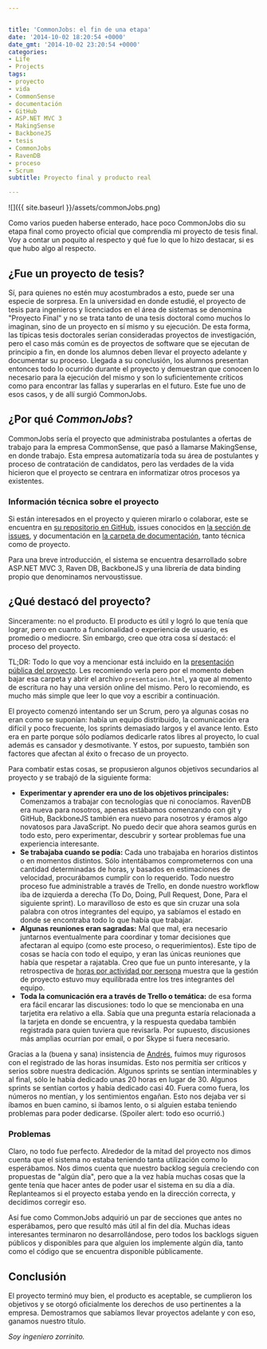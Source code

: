 ```yaml
---


title: 'CommonJobs: el fin de una etapa'
date: '2014-10-02 18:20:54 +0000'
date_gmt: '2014-10-02 23:20:54 +0000'
categories:
- Life
- Projects
tags:
- proyecto
- vida
- CommonSense
- documentación
- GitHub
- ASP.NET MVC 3
- MakingSense
- BackboneJS
- tesis
- CommonJobs
- RavenDB
- proceso
- Scrum
subtitle: Proyecto final y producto real

---
```



![]({{ site.baseurl }}/assets/commonJobs.png)

Como varios pueden haberse enterado, hace poco CommonJobs dio su etapa final como proyecto oficial que comprendía mi proyecto de tesis final. Voy a contar un poquito al respecto y qué fue lo que lo hizo destacar, si es que hubo algo al respecto.

<!--more-->

##  ¿Fue un proyecto de tesis?

Sí, para quienes no estén muy acostumbrados a esto, puede ser una especie de sorpresa. En la universidad en donde estudié, el proyecto de tesis para ingenieros y licenciados en el área de sistemas se denomina "Proyecto Final" y no se trata tanto de una tesis doctoral como muchos lo imaginan, sino de un proyecto en sí mismo y su ejecución. De esta forma, las típicas tesis doctorales serían consideradas proyectos de investigación, pero el caso más común es de proyectos de software que se ejecutan de principio a fin, en donde los alumnos deben llevar el proyecto adelante y documentar su proceso. Llegada a su conclusión, los alumnos presentan entonces todo lo ocurrido durante el proyecto y demuestran que conocen lo necesario para la ejecución del mismo y son lo suficientemente críticos como para encontrar las fallas y superarlas en el futuro. Este fue uno de esos casos, y de allí surgió CommonJobs.

##  ¿Por qué _CommonJobs_?

CommonJobs sería el proyecto que administraba postulantes a ofertas de trabajo para la empresa CommonSense, que pasó a llamarse MakingSense, en donde trabajo. Esta empresa automatizaría toda su área de postulantes y proceso de contratación de candidatos, pero las verdades de la vida hicieron que el proyecto se centrara en informatizar otros procesos ya existentes.

### Información técnica sobre el proyecto

Si están interesados en el proyecto y quieren mirarlo o colaborar, este se encuentra en [su repositorio en GitHub](https://github.com/CommonJobs/CommonJobs), issues conocidos en [la sección de issues](https://github.com/CommonJobs/CommonJobs/issues), y documentación en [la carpeta de documentación](https://github.com/CommonJobs/CommonJobs/tree/master/entregables/site/Docs), tanto técnica como de proyecto.

Para una breve introducción, el sistema se encuentra desarrollado sobre ASP.NET MVC 3, Raven DB, BackboneJS y una librería de data binding propio que denominamos nervoustissue.

##  ¿Qué destacó del proyecto?

Sinceramente: no el producto. El producto es útil y logró lo que tenía que lograr, pero en cuanto a funcionalidad o experiencia de usuario, es promedio o mediocre. Sin embargo, creo que otra cosa sí destacó: el proceso del proyecto.

TL;DR: Todo lo que voy a mencionar está incluido en la [presentación pública del proyecto](https://github.com/CommonJobs/CommonJobs/tree/master/entregables/site/Docs/Proyecto/Presentacion%20Publica). Les recomiendo verla pero por el momento deben bajar esa carpeta y abrir el archivo `presentacion.html`, ya que al momento de escritura no hay una versión online del mismo. Pero lo recomiendo, es mucho más simple que leer lo que voy a escribir a continuación.

El proyecto comenzó intentando ser un Scrum, pero ya algunas cosas no eran como se suponían: había un equipo distribuido, la comunicación era difícil y poco frecuente, los sprints demasiado largos y el avance lento. Esto era en parte porque sólo podíamos dedicarle ratos libres al proyecto, lo cual además es cansador y desmotivante. Y estos, por supuesto, también son factores que afectan al éxito o frecaso de un proyecto.

Para combatir estas cosas, se propusieron algunos objetivos secundarios al proyecto y se trabajó de la siguiente forma:

- **Experimentar y aprender era uno de los objetivos principales:** Comenzamos a trabajar con tecnologías que ni conocíamos. RavenDB era nueva para nosotros, apenas estábamos comenzando con git y GitHub, BackboneJS también era nuevo para nosotros y éramos algo novatosos para JavaScript. No puedo decir que ahora seamos gurús en todo esto, pero experimentar, descubrir y sortear problemas fue una experiencia interesante.
- **Se trabajaba cuando se podía:** Cada uno trabajaba en horarios distintos o en momentos distintos. Sólo intentábamos comprometernos con una cantidad determinadas de horas, y basados en estimaciones de velocidad, procurábamos cumplir con lo requerido. Todo nuestro proceso fue administrable a través de Trello, en donde nuestro workflow iba de izquierda a derecha (To Do, Doing, Pull Request, Done, Para el siguiente sprint). Lo maravilloso de esto es que sin cruzar una sola palabra con otros integrantes del equipo, ya sabíamos el estado en donde se encontraba todo lo que había que trabajar.
- **Algunas reuniones eran sagradas:** Mal que mal, era necesario juntarnos eventualmente para coordinar y tomar decisiones que afectaran al equipo (como este proceso, o requerimientos). Este tipo de cosas se hacía con todo el equipo, y eran las únicas reuniones que había que respetar a rajatabla. Creo que fue un punto interesante, y la retrospectiva de [horas por actividad por persona](https://raw.githubusercontent.com/CommonJobs/CommonJobs/master/entregables/site/Docs/Proyecto/Retrospectiva/Images/Horas-por-persona-por-actividad.png) muestra que la gestión de proyecto estuvo muy equilibrada entre los tres integrantes del equipo.
- **Toda la comunicación era a través de Trello o temática:** de esa forma era fácil encarar las discusiones: todo lo que se mencionaba en una tarjetita era relativo a ella. Sabía que una pregunta estaría relacionada a la tarjeta en donde se encuentra, y la respuesta quedaba también registrada para quien tuviera que revisarla. Por supuesto, discusiones más amplias ocurrían por email, o por Skype si fuera necesario.

Gracias a la (buena y sana) insistencia de [Andrés](https://github.com/andresmoschini), fuimos muy rigurosos con el registrado de las horas insumidas. Esto nos permitía ser críticos y serios sobre nuestra dedicación. Algunos sprints se sentían interminables y al final, sólo le había dedicado unas 20 horas en lugar de 30. Algunos sprints se sentían cortos y había dedicado casi 40. Fuera como fuera, los números no mentían, y los sentimientos engañan. Esto nos dejaba ver si íbamos en buen camino, si íbamos lento, o si alguien estaba teniendo problemas para poder dedicarse. (Spoiler alert: todo eso ocurrió.)

### Problemas

Claro, no todo fue perfecto. Alrededor de la mitad del proyecto nos dimos cuenta que el sistema no estaba teniendo tanta utilización como lo esperábamos. Nos dimos cuenta que nuestro backlog seguía creciendo con propuestas de "algún día", pero que a la vez había muchas cosas que la gente tenía que hacer antes de poder usar el sistema en su día a día. Replanteamos si el proyecto estaba yendo en la dirección correcta, y decidimos corregir eso.

Así fue como CommonJobs adquirió un par de secciones que antes no esperábamos, pero que resultó más útil al fin del día. Muchas ideas interesantes terminaron no desarrollándose, pero todos los backlogs siguen públicos y disponibles para que alguien los implemente algún día, tanto como el código que se encuentra disponible públicamente.

## Conclusión

El proyecto terminó muy bien, el producto es aceptable, se cumplieron los objetivos y se otorgó oficialmente los derechos de uso pertinentes a la empresa. Demostramos que sabíamos llevar proyectos adelante y con eso, ganamos nuestro título.

_Soy ingeniero zorrinito._
